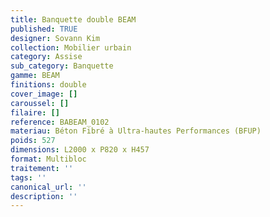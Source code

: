 ```yaml
---
title: Banquette double BEAM 
published: TRUE
designer: Sovann Kim
collection: Mobilier urbain
category: Assise
sub_category: Banquette
gamme: BEAM 
finitions: double
cover_image: []
caroussel: []
filaire: []
reference: BABEAM_0102
materiau: Béton Fibré à Ultra-hautes Performances (BFUP)
poids: 527
dimensions: L2000 x P820 x H457
format: Multibloc
traitement: ''
tags: ''
canonical_url: ''
description: ''
---
```

